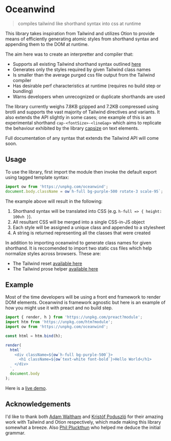 # Oceanwind

> compiles tailwind like shorthand syntax into css at runtime

This library takes inspiration from Tailwind and utilizes Otion to provide means of efficiently generating atomic styles from shorthand syntax and appending them to the DOM at runtime.

The aim here was to create an interpretter and compiler that:

- Supports all existing Tailwind shorthand syntax outlined [here](https://tailwindcss.com/docs)
- Generates only the styles required by given Tailwind class names
- Is smaller than the average purged css file output from the Tailwind compiler
- Has desirable perf characteristics at runtime (requires no build step or bundling)
- Warns developers when unrecognized or duplicate shorthands are used

The library currently weighs 7.8KB gzipped and 7.2KB compressed using brotli and supports the vast majority of Tailwind directives and variants. It also extends the API slightly in some cases; one example of this is an experimental shorthand `cap-<fontSize>-<lineGap>` which aims to replicate the behaviour exhibited by the library [capsize](https://github.com/seek-oss/capsize) on text elements.

Full documentation of any syntax that extends the Tailwind API will come soon.

## Usage

To use the library, first import the module then invoke the default export using tagged template syntax:

```js
import ow from 'https://unpkg.com/oceanwind';
document.body.className = ow`h-full bg-purple-500 rotate-3 scale-95`;
```

The example above will result in the following:

1. Shorthand syntax will be translated into CSS (e.g. `h-full => { height: 100vh }`).
2. All resultant CSS will be merged into a single CSS-in-JS object
3. Each style will be assigned a unique class and appended to a stylesheet
4. A string is returned representing all the classes that were created

In addition to importing oceanwind to generate class names for given shorthand. It is reccomended to import two static css files which help normalize styles across browsers. These are:

- The Tailwind reset [available here](https://unpkg.com/tailwindcss@1.7.5/dist/base.min.css)
- The Tailwind prose helper [available here](https://unpkg.com/@tailwindcss/typography@0.2.0/dist/typography.min.css)

## Example

Most of the time developers will be using a front end framework to render DOM elements. Oceanwind is framework agnostic but here is an example of how you might use it with preact and no build step.

```js
import { render, h } from 'https://unpkg.com/preact?module';
import htm from 'https://unpkg.com/htm?module';
import ow from 'https://unpkg.com/oceanwind';

const html = htm.bind(h);

render(
  html`
    <div className=${ow`h-full bg-purple-500`}>
      <h1 className=${ow`text-white font-bold`}>Hello World</h1>
    </div>
  `,
  document.body
);
```

Here is a [live demo](https://unpkg.com/oceanwind/index.html).

## Acknowledgements

I'd like to thank both [Adam Waltham](https://github.com/adamwathan) and [Kristóf Poduszló](https://github.com/kripod) for their amazing work with Tailwind and Otion respectively, which made making this library somewhat a breeze. Also [Phil Pluckthun](https://github.com/kitten) who helped me deduce the initial grammar.
